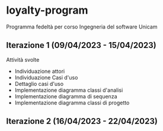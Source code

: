 # loyalty-program
Programma fedeltà per corso Ingegneria del software Unicam

## Iterazione 1 (09/04/2023 - 15/04/2023)
Attività svolte
- Individuazione attori
- Individuazione Casi d'uso
- Dettaglio casi d'uso
- Implementazione diagramma classi d'analisi
- Implementazione diagramma di sequenza
- Implementazione diagramma classi di progetto

## Iterazione 2 (16/04/2023 - 22/04/2023)
